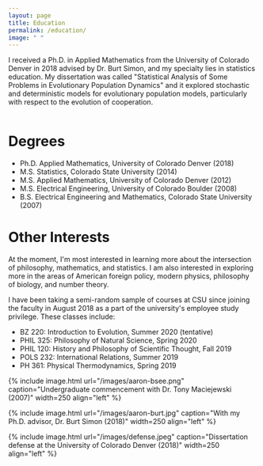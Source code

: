 ```yaml
---
layout: page
title: Education 
permalink: /education/
image: " "
---
```


I received a Ph.D. in Applied Mathematics from the University of Colorado Denver in 2018 advised by Dr. Burt Simon, and my specialty lies in statistics education. My dissertation was called "Statistical Analysis of Some Problems in Evolutionary Population Dynamics" and it explored stochastic and deterministic models for evolutionary population models, particularly with respect to the evolution of cooperation.

<hr style="clear:both;visibility: hidden;" />   

# Degrees

- Ph.D. Applied Mathematics, University of Colorado Denver (2018) 
- M.S. Statistics, Colorado State University (2014)
- M.S. Applied Mathematics, University of Colorado Denver (2012)
- M.S. Electrical Engineering, University of Colorado Boulder (2008) 
- B.S. Electrical Engineering and Mathematics, Colorado State University (2007)
 
# Other Interests

At the moment, I'm most interested in learning more about the intersection of philosophy, mathematics, and statistics. I am also interested in exploring more in the areas of American foreign policy, modern physics, philosophy of biology, and number theory.

I have been taking a semi-random sample of courses at CSU since joining the faculty in August 2018 as a part of the university's employee study privilege. These classes include:

- BZ 220: Introduction to Evolution, Summer 2020 (tentative)
- PHIL 325: Philosophy of Natural Science, Spring 2020
- PHIL 120: History and Philosophy of Scientific Thought, Fall 2019
- POLS 232: International Relations, Summer 2019
- PH 361: Physical Thermodynamics, Spring 2019

{% include image.html url="/images/aaron-bsee.png" caption="Undergraduate commencement with Dr. Tony Maciejewski (2007)" width=250 align="left" %} 

{% include image.html url="/images/aaron-burt.jpg" caption="With my Ph.D. advisor, Dr. Burt Simon (2018)" width=250  align="left" %}

{% include image.html url="/images/defense.jpeg" caption="Dissertation defense at the University of Colorado Denver (2018)" width=250 align="left" %}

